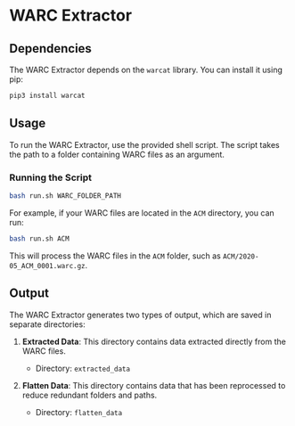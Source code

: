 # WARC Extractor

## Dependencies

The WARC Extractor depends on the `warcat` library. You can install it using pip:

```bash
pip3 install warcat
```

## Usage

To run the WARC Extractor, use the provided shell script. The script takes the path to a folder containing WARC files as an argument.

### Running the Script

```bash
bash run.sh WARC_FOLDER_PATH
```

For example, if your WARC files are located in the `ACM` directory, you can run:

```bash
bash run.sh ACM
```

This will process the WARC files in the `ACM` folder, such as `ACM/2020-05_ACM_0001.warc.gz`.

## Output

The WARC Extractor generates two types of output, which are saved in separate directories:

1. **Extracted Data**: This directory contains data extracted directly from the WARC files.
   - Directory: `extracted_data`

2. **Flatten Data**: This directory contains data that has been reprocessed to reduce redundant folders and paths.
   - Directory: `flatten_data`
